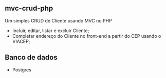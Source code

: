 ## mvc-crud-php
Um simples CRUD de Cliente usando MVC no PHP

- Incluir, editar, listar e excluir Cliente;
- Completar endereço do Cliente no front-end a partir do CEP usando o VIACEP;

## Banco de dados
- Postgres
